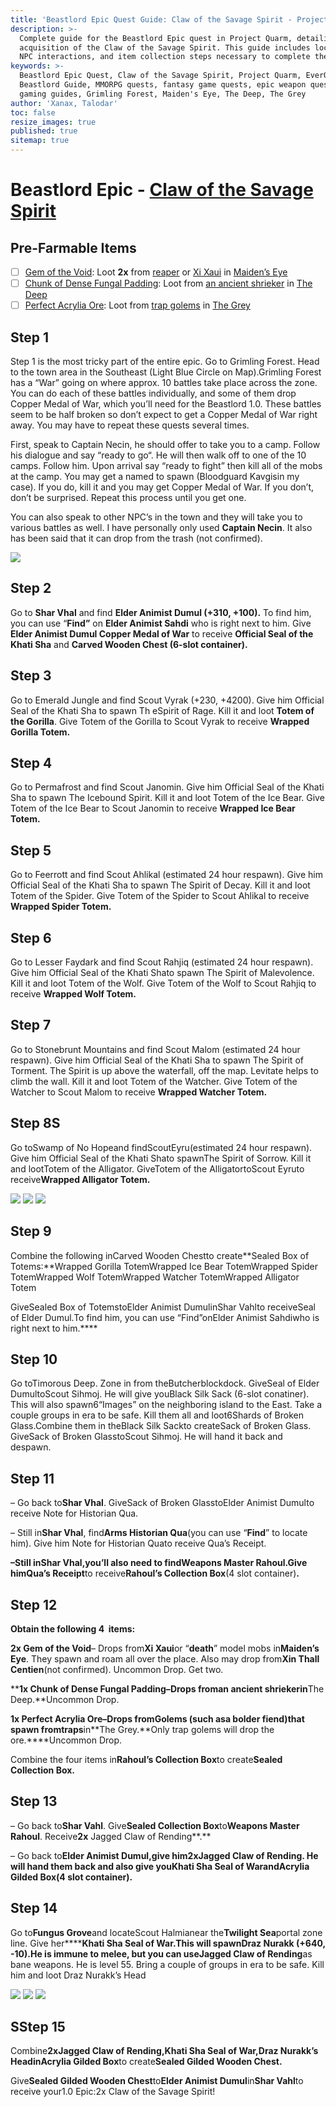 ```yaml
---
title: 'Beastlord Epic Quest Guide: Claw of the Savage Spirit - Project Quarm'
description: >-
  Complete guide for the Beastlord Epic quest in Project Quarm, detailing the
  acquisition of the Claw of the Savage Spirit. This guide includes locations,
  NPC interactions, and item collection steps necessary to complete the quest.
keywords: >-
  Beastlord Epic Quest, Claw of the Savage Spirit, Project Quarm, EverQuest
  Beastlord Guide, MMORPG quests, fantasy game quests, epic weapon quests, online
  gaming guides, Grimling Forest, Maiden's Eye, The Deep, The Grey
author: 'Xanax, Talodar'
toc: false
resize_images: true
published: true
sitemap: true
---
```


# Beastlord Epic - [Claw of the Savage Spirit](https://www.pqdi.cc/item/XXXXX)

## Pre-Farmable Items

- [ ] [Gem of the Void](#gem-of-the-void): Loot **2x** from [reaper](https://www.pqdi.cc/npc/XXXXX) or [Xi Xaui](https://www.pqdi.cc/npc/XXXXX) in [Maiden’s Eye](https://www.pqdi.cc/zone/168)
- [ ] [Chunk of Dense Fungal Padding](#chunk-of-dense-fungal-padding): Loot from [an ancient shrieker](https://www.pqdi.cc/npc/XXXXX) in [The Deep](https://www.pqdi.cc/zone/163)
- [ ] [Perfect Acrylia Ore](#perfect-acrylia-ore): Loot from [trap golems](https://www.pqdi.cc/npc/XXXXX) in [The Grey](https://www.pqdi.cc/zone/171)

## Step 1

Step 1 is the most tricky part of the entire epic. Go to Grimling Forest. Head to the town area in the Southeast (Light Blue Circle on Map).Grimling Forest has a “War” going on where approx. 10 battles take place across the zone. You can do each of these battles individually, and some of them drop Copper Medal of War, which you’ll need for the Beastlord 1.0. These battles seem to be half broken so don’t expect to get a Copper Medal of War right away. You may have to repeat these quests several times.

First, speak to Captain Necin, he should offer to take you to a camp. Follow his dialogue and say “ready to go“. He will then walk off to one of the 10 camps. Follow him. Upon arrival say “ready to fight” then kill all of the mobs at the camp. You may get a named to spawn (Bloodguard Kavgisin my case). If you do, kill it and you may get Copper Medal of War. If you don’t, don’t be surprised. Repeat this process until you get one.

You can also speak to other NPC’s in the town and they will take you to various battles as well. I have personally only used **Captain Necin**. It also has been said that it can drop from the trash (not confirmed).

![](/assets/images/epics/beastlord/Grimling-War.png)

## Step 2

Go to **Shar Vhal** and find **Elder Animist Dumul (+310, +100).** To find him, you can use “**Find”** on **Elder Animist Sahdi** who is right next to him. Give **Elder Animist Dumul Copper Medal of War** to receive **Official Seal of the Khati Sha** and **Carved Wooden Chest (6-slot container).**

## Step 3

Go to Emerald Jungle and find Scout Vyrak (+230, +4200). Give him Official Seal of the Khati Sha to spawn Th eSpirit of Rage. Kill it and loot **Totem of the Gorilla**. Give Totem of the Gorilla to Scout Vyrak to receive **Wrapped Gorilla Totem.**

## Step 4

Go to Permafrost and find Scout Janomin. Give him Official Seal of the Khati Sha to spawn The Icebound Spirit. Kill it and loot Totem of the Ice Bear. Give Totem of the Ice Bear to Scout Janomin to receive **Wrapped Ice Bear Totem.**

## Step 5

Go to Feerrott and find Scout Ahlikal (estimated 24 hour respawn). Give him Official Seal of the Khati Sha to spawn The Spirit of Decay. Kill it and loot Totem of the Spider. Give Totem of the Spider to Scout Ahlikal to receive **Wrapped Spider Totem.**

## Step 6

Go to Lesser Faydark and find Scout Rahjiq (estimated 24 hour respawn). Give him Official Seal of the Khati Shato spawn The Spirit of Malevolence. Kill it and loot Totem of the Wolf. Give Totem of the Wolf to Scout Rahjiq to receive **Wrapped Wolf Totem.**

## Step 7

Go to Stonebrunt Mountains and find Scout Malom (estimated 24 hour respawn). Give him Official Seal of the Khati Sha to spawn The Spirit of Torment. The Spirit is up above the waterfall, off the map. Levitate helps to climb the wall. Kill it and loot Totem of the Watcher. Give Totem of the Watcher to Scout Malom to receive **Wrapped Watcher Totem.**

## Step 8S

Go toSwamp of No Hopeand findScoutEyru(estimated 24 hour respawn). Give him Official Seal of the Khati Shato spawnThe Spirit of Sorrow. Kill it and lootTotem of the Alligator. GiveTotem of the AlligatortoScout Eyruto receive**Wrapped Alligator Totem.**

![](/assets/images/epics/beastlord/Scout-Eyru-Map.jpg) ![](/assets/images/epics/beastlord/Scout-Eyru.jpg) ![](/assets/images/epics/beastlord/The-Spirit-of-Sorrow.jpg)

## Step 9

Combine the following inCarved Wooden Chestto create**Sealed Box of Totems:**Wrapped Gorilla TotemWrapped Ice Bear TotemWrapped Spider TotemWrapped Wolf TotemWrapped Watcher TotemWrapped Alligator Totem

GiveSealed Box of TotemstoElder Animist DumulinShar Vahlto receiveSeal of Elder Dumul.To find him, you can use “Find”onElder Animist Sahdiwho is right next to him.****

## Step 10

Go toTimorous Deep. Zone in from theButcherblockdock. GiveSeal of Elder DumultoScout Sihmoj. He will give youBlack Silk Sack (6-slot conatiner). This will also spawn6“Images” on the neighboring island to the East. Take a couple groups in era to be safe. Kill them all and loot6Shards of Broken Glass.Combine them in theBlack Silk Sackto createSack of Broken Glass. GiveSack of Broken GlasstoScout Sihmoj. He will hand it back and despawn.

## Step 11

– Go back to**Shar Vhal**. GiveSack of Broken GlasstoElder Animist Dumulto receive Note for Historian Qua.

– Still in**Shar Vhal**, find**Arms Historian Qua**(you can use “**Find**” to locate him). Give him Note for Historian Quato receive Qua’s Receipt.

**–**Still in**Shar Vhal,**you’ll also need to find**Weapons Master Rahoul.**Give him**Qua’s Receipt**to receive**Rahoul’s Collection Box**(4 slot container)**.**

## Step 12

**Obtain the following 4  items:**

**2x Gem of the Void**– Drops from**Xi Xaui**or “**death**” model mobs in**Maiden’s Eye**. They spawn and roam all over the place. Also may drop from**Xin Thall Centien**(not confirmed). Uncommon Drop. Get two.

******1x Chunk of Dense Fungal Padding–**Drops from**an ancient shrieker**in**The Deep.**Uncommon Drop.

**1x Perfect Acrylia Ore–**Drops from**Golems (**such as**a bolder fiend)**that spawn from**traps**in**The Grey.**Only trap golems will drop the ore.****Uncommon Drop.

Combine the four items in**Rahoul’s Collection Box**to create**Sealed Collection Box.**

## Step 13

– Go back to**Shar Vahl**. Give**Sealed Collection Box**to**Weapons Master Rahoul**. Receive**2x** Jagged Claw of Rending**.**

– Go back to**Elder Animist Dumul,**give him******2x**************Jagged Claw of Rending. He will hand them back and also give you********Khati Sha Seal of Warand********Acrylia Gilded Box**(4 slot container).**

## Step 14

Go to**Fungus Grove**and locateScout Halmianear the**Twilight Sea**portal zone line. Give her********Khati Sha Seal of War**.**This will spawnDraz Nurakk (+640, -10)**.**He is immune to melee, but you can use**Jagged Claw of Rending**as bane weapons. He is level 55. Bring a couple of groups in era to be safe. Kill him and loot Draz Nurakk’s Head

![](/assets/images/epics/beastlord/Scout-Halmia-Map.jpg) ![](/assets/images/epics/beastlord/Scout-Halmia-1.jpg) ![](/assets/images/epics/beastlord/Draz-Nurakk.jpg)

## SStep 15

Combine******2xJagged Claw of Rending,Khati Sha Seal of War,Draz Nurakk’s Head**in**Acrylia Gilded Box**to create**Sealed Gilded Wooden Chest.**

Give**Sealed Gilded Wooden Chest**to**Elder Animist Dumul**in**Shar Vahl**to receive your1.0 Epic:2x Claw of the Savage Spirit!